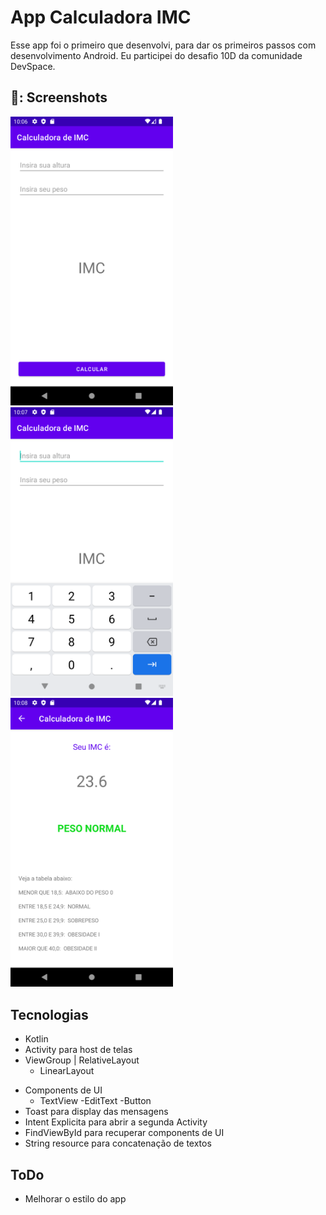 # App Calculadora IMC
Esse app foi o primeiro que desenvolvi, para dar os primeiros passos com desenvolvimento Android. Eu participei do desafio 10D da comunidade DevSpace.

## 📸: Screenshots
<img src="/images/Screenshot_20230120_190649.png" width="260">&emsp;<img src="/images/Screenshot_20230120_190719.png" width="260">&emsp;<img src="/images/Screenshot_20230120_190854.png" width="260">

## Tecnologias
* Kotlin
* Activity para host de telas
* ViewGroup
  | RelativeLayout
    - LinearLayout
- Components de UI
  - TextView
  -EditText
  -Button
- Toast para display das mensagens
- Intent Explicita para abrir a segunda Activity
- FindViewById para recuperar components de UI
- String resource para concatenação de textos

## ToDo
- Melhorar o estilo do app
  
